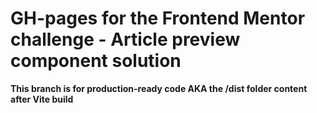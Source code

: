 # GH-pages for the Frontend Mentor challenge - Article preview component solution

**This branch is for production-ready code AKA the /dist folder content after Vite build**
